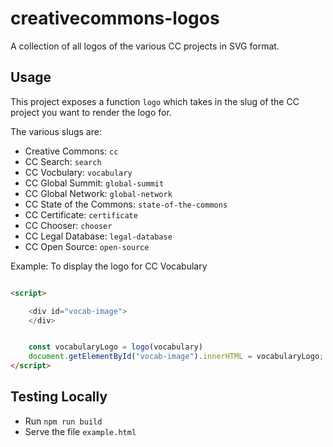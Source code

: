 # creativecommons-logos
A collection of all logos of the various CC projects in SVG format.

## Usage
This project exposes a function `logo` which takes in the slug of the CC project you want to render the logo for. 

The various slugs are: 
- Creative Commons: `cc`
- CC Search: `search`
- CC Vocbulary: `vocabulary`
- CC Global Summit: `global-summit`
- CC Global Network: `global-network`
- CC State of the Commons: `state-of-the-commons`
- CC Certificate: `certificate`
- CC Chooser: `chooser`
- CC Legal Database: `legal-database`
- CC Open Source: `open-source`


Example: To display the logo for CC Vocabulary

```html

<script>

    <div id="vocab-image">
    </div>


    const vocabularyLogo = logo(vocabulary)
    document.getElementById("vocab-image").innerHTML = vocabularyLogo;
</script>
```

## Testing Locally
- Run `npm run build`
- Serve the file `example.html`
